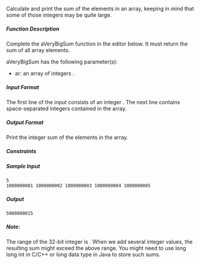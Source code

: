 Calculate and print the sum of the elements in an array, keeping in mind that some of those integers may be quite large.

##### Function Description

Complete the aVeryBigSum function in the editor below. It must return the sum of all array elements.

aVeryBigSum has the following parameter(s):

- ar: an array of integers .

##### Input Format

The first line of the input consists of an integer .
The next line contains  space-separated integers contained in the array.

##### Output Format

Print the integer sum of the elements in the array.

##### Constraints


##### Sample Input
```
5
1000000001 1000000002 1000000003 1000000004 1000000005
```
##### Output
```
5000000015
```
##### Note:

The range of the 32-bit integer is .
When we add several integer values, the resulting sum might exceed the above range. You might need to use long long int in C/C++ or long data type in Java to store such sums.
